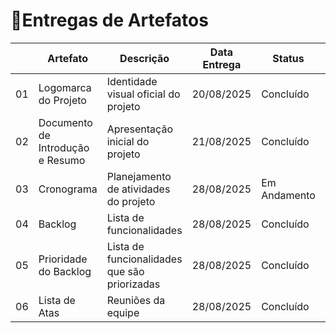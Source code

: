 # 📌Entregas de Artefatos

|  | Artefato                         | Descrição                                     |Data Entrega|    Status   |     Link no Repositório      |
|----|----------------------------------|-----------------------------------------------|------------|-------------|------------------------------|
| 01 | Logomarca do Projeto             | Identidade visual oficial do projeto          | 20/08/2025 | Concluído   | [Ver Arquivo](https://avatars.githubusercontent.com/u/225202733?v=4) |
| 02 | Documento de Introdução e Resumo | Apresentação inicial do projeto               | 21/08/2025 | Concluído   | [Ver Arquivo](https://github.com/sandreiadias-ship-it/CYBER-HAWKS/blob/6b6f8afd5b350df88bde2c4c971327c9d3b0e7c3/README.md)|
| 03 | Cronograma                       | Planejamento de atividades do projeto         | 28/08/2025 | Em Andamento| [Ver Arquivo](https://github.com/users/sandreiadias-ship-it/projects/10/views/4)|
| 04 | Backlog                          | Lista de funcionalidades         | 28/08/2025 | Concluído | [Ver Arquivo](https://github.com/sandreiadias-ship-it/CYBER-HAWKS/blob/64b4aa7742b1a3a60da61a1f94971cf5a415c803/BACKLOG.md)|
| 05 | Prioridade do Backlog                          | Lista de funcionalidades que são priorizadas          | 28/08/2025 | Concluído | [Ver Arquivo](https://github.com/sandreiadias-ship-it/CYBER-HAWKS/blob/6202ea2692ee577921664e816ee8d0841c9f794a/PRIORIDADE%20DO%20BACKLOG.md)|
| 06 | Lista de Atas                         | Reuniões da equipe          | 28/08/2025 | Concluído | [Ver Arquivo](https://github.com/sandreiadias-ship-it/CYBER-HAWKS/tree/7af684a8759609f177c71644e917f7d28290aa75/atas)|
